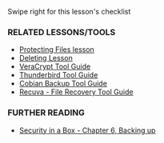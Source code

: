 [Title]: # (What now?)
[Difficulty]: # (Advanced)
[Order]: # (6)

Swipe right for this lesson's checklist

### RELATED LESSONS/TOOLS

*   [Protecting Files lesson](umbrella://lesson/protecting-files)
*    [Deleting Lesson](umbrella://lesson/safely-deleting)
*   [VeraCrypt Tool Guide](umbrella://lesson/veracrpyt)
*   [Thunderbird Tool Guide](umbrella://lesson/thunderbird)
*   [Cobian Backup Tool Guide](umbrella://lesson/cobian-backup)
*   [Recuva - File Recovery Tool Guide](umbrella://lesson/recuva)

### FURTHER READING

*   [Security in a Box - Chapter 6, Backing up](https://securityinabox.org/chapter-6)
